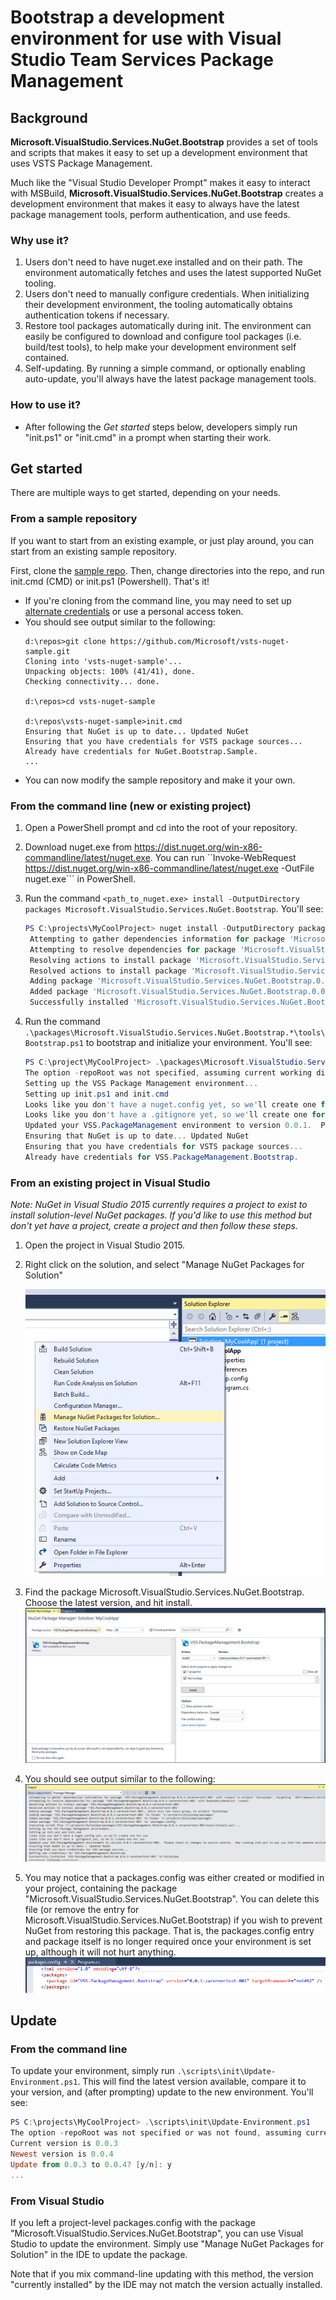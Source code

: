 # Bootstrap a development environment for use with Visual Studio Team Services Package Management

## Background
**Microsoft.VisualStudio.Services.NuGet.Bootstrap** provides a set of tools and scripts that makes it easy to set up a development environment that uses VSTS Package Management.

Much like the "Visual Studio Developer Prompt" makes it easy to interact with MSBuild, **Microsoft.VisualStudio.Services.NuGet.Bootstrap** creates a development environment that makes it easy to always have the latest package management tools, perform authentication, and use feeds.

### Why use it?
1. Users don't need to have nuget.exe installed and on their path. The environment automatically fetches and uses the latest supported NuGet tooling.
2. Users don't need to manually configure credentials.  When initializing their development environment, the tooling automatically obtains authentication tokens if necessary.
3. Restore tool packages automatically during init.  The environment can easily be configured to download and configure tool packages (i.e. build/test tools), to help make your development environment self contained.
4. Self-updating.  By running a simple command, or optionally enabling auto-update, you'll always have the latest package management tools.

### How to use it?
* After following the *Get started* steps below, developers simply run "init.ps1" or "init.cmd" in a prompt when starting their work.

## Get started
There are multiple ways to get started, depending on your needs.

### From a sample repository
If you want to start from an existing example, or just play around, you can start from an existing sample repository.

First, clone the [sample repo](https://github.com/Microsoft/vsts-nuget-sample.git).  Then, change directories into the repo, and run init.cmd (CMD) or init.ps1 (Powershell).  That's it!
 * If you're cloning from the command line, you may need to set up [alternate credentials](http://blogs.msdn.com/b/buckh/archive/2013/01/07/how-to-connect-to-tf-service-without-a-prompt-for-liveid-credentials.aspx) or use a personal access token.
 * You should see output similar to the following:
	```winbatch
	d:\repos>git clone https://github.com/Microsoft/vsts-nuget-sample.git
	Cloning into 'vsts-nuget-sample'...
	Unpacking objects: 100% (41/41), done.
	Checking connectivity... done.
	
	d:\repos>cd vsts-nuget-sample
	
	d:\repos\vsts-nuget-sample>init.cmd
	Ensuring that NuGet is up to date... Updated NuGet
	Ensuring that you have credentials for VSTS package sources...
	Already have credentials for NuGet.Bootstrap.Sample.
	...
	```
 * You can now modify the sample repository and make it your own.
 
### From the command line (new or existing project)
1. Open a PowerShell prompt and cd into the root of your repository.
2. Download nuget.exe from https://dist.nuget.org/win-x86-commandline/latest/nuget.exe. You can run ``Invoke-WebRequest https://dist.nuget.org/win-x86-commandline/latest/nuget.exe -OutFile nuget.exe``` in PowerShell.
3. Run the command ```<path_to_nuget.exe> install -OutputDirectory packages Microsoft.VisualStudio.Services.NuGet.Bootstrap```. You'll see:

   ```powershell
   PS C:\projects\MyCoolProject> nuget install -OutputDirectory packages Microsoft.VisualStudio.Services.NuGet.Bootstrap
	Attempting to gather dependencies information for package 'Microsoft.VisualStudio.Services.NuGet.Bootstrap.0.0.1' with respect to project 'C:\projects\MyCoolProject', targeting 'Any,Version=v0.0'
	Attempting to resolve dependencies for package 'Microsoft.VisualStudio.Services.NuGet.Bootstrap.0.0.1' with DependencyBehavior 'Lowest'
	Resolving actions to install package 'Microsoft.VisualStudio.Services.NuGet.Bootstrap.0.0.1'
	Resolved actions to install package 'Microsoft.VisualStudio.Services.NuGet.Bootstrap.0.0.1'
	Adding package 'Microsoft.VisualStudio.Services.NuGet.Bootstrap.0.0.1' to folder 'packages'
	Added package 'Microsoft.VisualStudio.Services.NuGet.Bootstrap.0.0.1' to folder 'packages'
	Successfully installed 'Microsoft.VisualStudio.Services.NuGet.Bootstrap 0.0.1' to packages
   ```
4. Run the command ```.\packages\Microsoft.VisualStudio.Services.NuGet.Bootstrap.*\tools\Bootstrap.ps1``` to bootstrap and initialize your environment. You'll see:

	```powershell
	PS C:\project\MyCoolProject> .\packages\Microsoft.VisualStudio.Services.NuGet.Bootstrap.*\tools\Bootstrap.ps1
	The option -repoRoot was not specified, assuming current working directory
	Setting up the VSS Package Management environment...
	Setting up init.ps1 and init.cmd
	Looks like you don't have a nuget.config yet, so we'll create one for you
	Looks like you don't have a .gitignore yet, so we'll create one for you
	Updated your VSS.PackageManagement environment to version 0.0.1.  Please check in changes to source control.  Now running init.ps1 to put you into the updated environment...
	Ensuring that NuGet is up to date... Updated NuGet
	Ensuring that you have credentials for VSTS package sources...
	Already have credentials for VSS.PackageManagement.Bootstrap.
	```

### From an existing project in Visual Studio
*Note: NuGet in Visual Studio 2015 currently requires a project to exist to install solution-level NuGet packages.  If you'd like to use this method but don't yet have a project, create a project and then follow these steps.*

1. Open the project in Visual Studio 2015.
2. Right click on the solution, and select "Manage NuGet Packages for Solution"

   ![Selecting "Manage NuGet Packages for Solution"](.img/bootstrap_ide_1.png)

3. Find the package Microsoft.VisualStudio.Services.NuGet.Bootstrap.  Choose the latest version, and hit install.
   ![Installing Microsoft.VisualStudio.Services.NuGet.Bootstrap](.img/bootstrap_ide_2.png)

4. You should see output similar to the following:
   ![Install output](.img/bootstrap_ide_3.png)

5. You may notice that a packages.config was either created or modified in your project, containing the package "Microsoft.VisualStudio.Services.NuGet.Bootstrap".  You can delete this file (or remove the entry for Microsoft.VisualStudio.Services.NuGet.Bootstrap) if you wish to prevent NuGet from restoring this package.  That is, the packages.config entry and package itself is no longer required once your environment is set up, although it will not hurt anything.
   ![Project packages.config](.img/bootstrap_ide_4.png)

## Update
### From the command line
To update your environment, simply run ```.\scripts\init\Update-Environment.ps1```.  This will find the latest version available, compare it to your version, and (after prompting) update to the new environment. You'll see:

```powershell
PS C:\projects\MyCoolProject> .\scripts\init\Update-Environment.ps1
The option -repoRoot was not specified or was not found, assuming current working directory
Current version is 0.0.3
Newest version is 0.0.4
Update from 0.0.3 to 0.0.4? [y/n]: y
...
```

### From Visual Studio
If you left a project-level packages.config with the package "Microsoft.VisualStudio.Services.NuGet.Bootstrap", you can use Visual Studio to update the environment.
Simply use "Manage NuGet Packages for Solution" in the IDE to update the package.

Note that if you mix command-line updating with this method, the version "currently installed" by the IDE may not match the version actually installed. 
